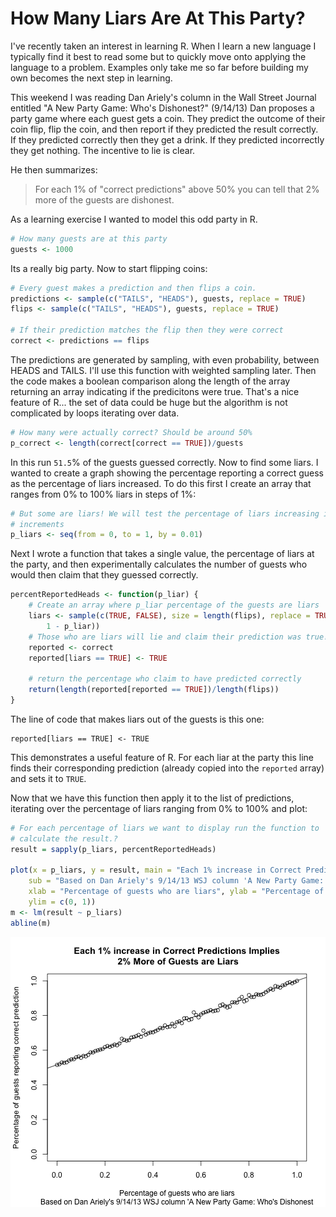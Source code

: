 How Many Liars Are At This Party?
========================================================

I've recently taken an interest in learning R. When I learn a new language I typically find it best to read some but to quickly move onto applying the language to a problem. Examples only take me so far before building my own becomes the next step in learning.

This weekend I was reading Dan Ariely's column in the Wall Street Journal entitled "A New Party Game: Who's Dishonest?" (9/14/13) Dan proposes a party game where each guest gets a coin. They predict the outcome of their coin flip, flip the coin, and then report if they predicted the result correctly. If they predicted correctly then they get a drink. If they predicted incorrectly they get nothing. The incentive to lie is clear.

He then summarizes:

> For each 1% of "correct predictions" above 50% you can tell that 2% more of the guests are dishonest.

As a learning exercise I wanted to model this odd party in R.


```r
# How many guests are at this party
guests <- 1000
```


Its a really big party. Now to start flipping coins:


```r
# Every guest makes a prediction and then flips a coin.
predictions <- sample(c("TAILS", "HEADS"), guests, replace = TRUE)
flips <- sample(c("TAILS", "HEADS"), guests, replace = TRUE)

# If their prediction matches the flip then they were correct
correct <- predictions == flips
```


The predictions are generated by sampling, with even probability, between HEADS and TAILS. I'll use this function with weighted sampling later. Then the code makes a boolean comparison along the length of the array returning an array indicating if the predicitons were true. That's a nice feature of R... the set of data could be huge but the algorithm is not complicated by loops iterating over data.


```r
# How many were actually correct? Should be around 50%
p_correct <- length(correct[correct == TRUE])/guests
```


In this run ``51.5``% of the guests guessed correctly. Now to find some liars. I wanted to create a graph showing the percentage reporting a correct guess as the percentage of liars increased. To do this first I create an array that ranges from 0% to 100% liars in steps of 1%:


```r
# But some are liars! We will test the percentage of liars increasing in 1%
# increments
p_liars <- seq(from = 0, to = 1, by = 0.01)
```


Next I wrote a function that takes a single value, the percentage of liars at the party, and then experimentally calculates the number of guests who would then claim that they guessed correctly.


```r
percentReportedHeads <- function(p_liar) {
    # Create an array where p_liar percentage of the guests are liars
    liars <- sample(c(TRUE, FALSE), size = length(flips), replace = TRUE, prob = c(p_liar, 
        1 - p_liar))
    # Those who are liars will lie and claim their prediction was true!
    reported <- correct
    reported[liars == TRUE] <- TRUE
    
    # return the percentage who claim to have predicted correctly
    return(length(reported[reported == TRUE])/length(flips))
}
```


The line of code that makes liars out of the guests is this one:

    reported[liars == TRUE] <- TRUE    

This demonstrates a useful feature of R. For each liar at the party this line finds their corresponding prediction (already copied into the `reported` array) and sets it to `TRUE`.

Now that we have this function then apply it to the list of predictions, iterating over the percentage of liars ranging from 0% to 100% and plot:


```r
# For each percentage of liars we want to display run the function to
# calculate the result.?
result = sapply(p_liars, percentReportedHeads)

plot(x = p_liars, y = result, main = "Each 1% increase in Correct Predictions Implies\n 2% More of Guests are Liars", 
    sub = "Based on Dan Ariely's 9/14/13 WSJ column 'A New Party Game: Who's Dishonest", 
    xlab = "Percentage of guests who are liars", ylab = "Percentage of guests reporting correct prediction", 
    ylim = c(0, 1))
m <- lm(result ~ p_liars)
abline(m)
```

![plot of chunk unnamed-chunk-6](figure/unnamed-chunk-6.png) 

